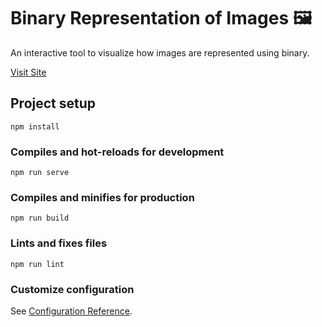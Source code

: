 # Binary Representation of Images 🖼️
An interactive tool to visualize how images are represented using binary.

[Visit Site](https://yuanwei92.github.io/representing-images-visualization-tool/)


## Project setup
```
npm install
```

### Compiles and hot-reloads for development
```
npm run serve
```

### Compiles and minifies for production
```
npm run build
```

### Lints and fixes files
```
npm run lint
```

### Customize configuration
See [Configuration Reference](https://cli.vuejs.org/config/).
